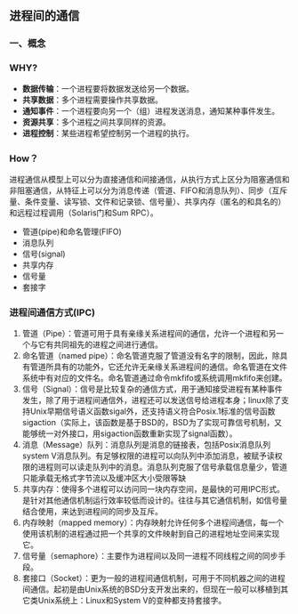 ## 进程间的通信
### 一、概念
### WHY?
- **数据传输**：一个进程要将数据发送给另一个数据。
- **共享数据**：多个进程需要操作共享数据。
- **通知事件**：一个进程要向另一个（组）进程发送消息，通知某种事件发生。
- **资源共享**：多个进程之间共享同样的资源。
- **进程控制**：某些进程希望控制另一个进程的执行。
### How？
进程通信从模型上可以分为直接通信和间接通信，从执行方式上区分为阻塞通信和非阻塞通信，从特征上可以分为消息传递（管道、FIFO和消息队列）、同步（互斥量、条件变量、读写锁、文件和记录锁、信号量）、共享内存（匿名的和具名的）和远程过程调用（Solaris门和Sum RPC）。
- 管道(pipe)和命名管理(FIFO)
- 消息队列
- 信号(signal)
- 共享内存
- 信号量
- 套接字

### 进程间通信方式(IPC)

1. 管道（Pipe）：管道可用于具有亲缘关系进程间的通信，允许一个进程和另一个与它有共同祖先的进程之间进行通信。
2. 命名管道（named pipe）：命名管道克服了管道没有名字的限制，因此，除具有管道所具有的功能外，它还允许无亲缘关系进程间的通信。命名管道在文件系统中有对应的文件名。命名管道通过命令mkfifo或系统调用mkfifo来创建。
3. 信号（Signal）：信号是比较复杂的通信方式，用于通知接受进程有某种事件发生，除了用于进程间通信外，进程还可以发送信号给进程本身；linux除了支持Unix早期信号语义函数sigal外，还支持语义符合Posix.1标准的信号函数sigaction（实际上，该函数是基于BSD的，BSD为了实现可靠信号机制，又能够统一对外接口，用sigaction函数重新实现了signal函数）。
4. 消息（Message）队列：消息队列是消息的链接表，包括Posix消息队列system V消息队列。有足够权限的进程可以向队列中添加消息，被赋予读权限的进程则可以读走队列中的消息。消息队列克服了信号承载信息量少，管道只能承载无格式字节流以及缓冲区大小受限等缺
5. 共享内存：使得多个进程可以访问同一块内存空间，是最快的可用IPC形式。是针对其他通信机制运行效率较低而设计的。往往与其它通信机制，如信号量结合使用，来达到进程间的同步及互斥。
6. 内存映射（mapped memory）：内存映射允许任何多个进程间通信，每一个使用该机制的进程通过把一个共享的文件映射到自己的进程地址空间来实现它。
7. 信号量（semaphore）：主要作为进程间以及同一进程不同线程之间的同步手段。
8. 套接口（Socket）：更为一般的进程间通信机制，可用于不同机器之间的进程间通信。起初是由Unix系统的BSD分支开发出来的，但现在一般可以移植到其它类Unix系统上：Linux和System V的变种都支持套接字。